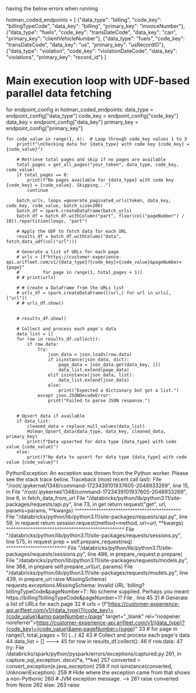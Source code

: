 
having the below errors when running

holman_coded_endpoints = [
    {"data_type": "billing", "code_key": "billingTypeCode", "data_key": "billing", "primary_key": "invoiceNumber"},
    {"data_type": "fuels", "code_key": "transDateCode", "data_key": "can", "primary_key": "clientVehicleNumber"},
    {"data_type": "fuels", "code_key": "transDateCode", "data_key": "us", "primary_key": "usRecordID"},
    {"data_type": "violation", "code_key": "violationDateCode", "data_key": "violations", "primary_key": "record_id"}
]

# Main execution loop with UDF-based parallel data fetching
for endpoint_config in holman_coded_endpoints:
    data_type = endpoint_config["data_type"]
    code_key = endpoint_config["code_key"]
    data_key = endpoint_config["data_key"]
    primary_key = endpoint_config["primary_key"]

    for code_value in range(1, 4):  # Loop through code_key values 1 to 3
        print(f"\nChecking data for {data_type} with code key {code_key} = {code_value}")
        
        # Retrieve total pages and skip if no pages are available
        total_pages = get_all_pages("your_token", data_type, code_key, code_value)
        if total_pages == 0:
            print(f"No pages available for {data_type} with code key {code_key} = {code_value}. Skipping...")
            continue

        batch_urls, loops =generate_paginated_urls(token, data_key, code_key, code_value, batch_size=200)
        batch_df = spark.createDataFrame(batch_urls)
        batch_df = batch_df.withColumn("part", floor(col("pageNumber") / 10)).repartition(loops, "part")

        # Apply the UDF to fetch data for each URL
        results_df = batch_df.withColumn("data", fetch_data_udf(col("url")))
        
        # Generate a list of URLs for each page
        # urls = [f"https://customer-experience-api.arifleet.com/v1/{data_type}?{code_key}={code_value}&pageNumber={page}" 
        #         for page in range(1, total_pages + 1)]
        # # print(urls)

        # # Create a DataFrame from the URLs list
        # urls_df = spark.createDataFrame([(url,) for url in urls], ["url"])
        # # urls_df.show()
        
        
        # results_df.show()
        
        # Collect and process each page's data
        data_list = []
        for row in results_df.collect():
            if row.data:
                try:
                    json_data = json.loads(row.data)
                    if isinstance(json_data, dict):
                        page_data = json_data.get(data_key, [])
                        data_list.extend(page_data)
                    elif isinstance(json_data, list):
                        data_list.extend(json_data)
                    else:
                        print("Expected a dictionary but got a list.")
                except json.JSONDecodeError:
                    print("Failed to parse JSON response.")


        # Upsert data if available
        if data_list:
            cleaned_data = replace_null_values(data_list)
            Holman_Upsert_data(data_type, data_key, cleaned_data, primary_key)
            print(f"Data upserted for data type {data_type} with code value {code_value}")
        else:
            print(f"No data to upsert for data type {data_type} with code value {code_value}")



PythonException: 
  An exception was thrown from the Python worker. Please see the stack trace below.
Traceback (most recent call last):
  File "/root/.ipykernel/1348/command-1723439101937605-2048933269", line 15, in <lambda>
  File "/root/.ipykernel/1348/command-1723439101937605-2048933269", line 6, in fetch_data_from_url
  File "/databricks/python/lib/python3.11/site-packages/requests/api.py", line 73, in get
    return request("get", url, params=params, **kwargs)
           ^^^^^^^^^^^^^^^^^^^^^^^^^^^^^^^^^^^^^^^^^^^^
  File "/databricks/python/lib/python3.11/site-packages/requests/api.py", line 59, in request
    return session.request(method=method, url=url, **kwargs)
           ^^^^^^^^^^^^^^^^^^^^^^^^^^^^^^^^^^^^^^^^^^^^^^^^^
  File "/databricks/python/lib/python3.11/site-packages/requests/sessions.py", line 575, in request
    prep = self.prepare_request(req)
           ^^^^^^^^^^^^^^^^^^^^^^^^^
  File "/databricks/python/lib/python3.11/site-packages/requests/sessions.py", line 486, in prepare_request
    p.prepare(
  File "/databricks/python/lib/python3.11/site-packages/requests/models.py", line 368, in prepare
    self.prepare_url(url, params)
  File "/databricks/python/lib/python3.11/site-packages/requests/models.py", line 439, in prepare_url
    raise MissingSchema(
requests.exceptions.MissingSchema: Invalid URL 'billing?billingTypeCode&pageNumber=1': No scheme supplied. Perhaps you meant https://billing?billingTypeCode&pageNumber=1?
File <command-1723439101937788>, line 45
     31 # Generate a list of URLs for each page
     32 # urls = [f"https://customer-experience-api.arifleet.com/v1/{data_type}?{code_key}={code_value}&amp;pageNumber={page" target="_blank" rel="noopener noreferrer">https://customer-experience-api.arifleet.com/v1/{data_type}?{code_key}={code_value}&amp;pageNumber={page</a>}&quot; 
     33 #         for page in range(1, total_pages + 1)]
   (...)
     42 
     43 # Collect and process each page's data
     44 data_list = []
---> 45 for row in results_df.collect():
     46     if row.data:
     47         try:
File /databricks/spark/python/pyspark/errors/exceptions/captured.py:261, in capture_sql_exception.<locals>.deco(*a, **kw)
    257 converted = convert_exception(e.java_exception)
    258 if not isinstance(converted, UnknownException):
    259     # Hide where the exception came from that shows a non-Pythonic
    260     # JVM exception message.
--> 261     raise converted from None
    262 else:
    263     raise
